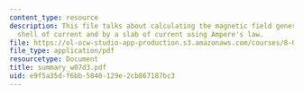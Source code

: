 ```yaml
---
content_type: resource
description: This file talks about calculating the magnetic field generated by a cylindrical
  shell of current and by a slab of current using Ampere's law.
file: https://ol-ocw-studio-app-production.s3.amazonaws.com/courses/8-02t-electricity-and-magnetism-spring-2005/e9f5a35df6bb5840129e2cb867187bc3_summary_w07d3.pdf
file_type: application/pdf
resourcetype: Document
title: summary_w07d3.pdf
uid: e9f5a35d-f6bb-5840-129e-2cb867187bc3
---
```

